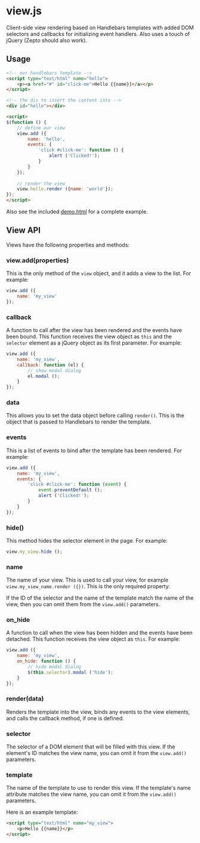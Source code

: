 # view.js

Client-side view rendering based on Handlebars templates with added
DOM selectors and callbacks for initializing event handlers. Also uses
a touch of jQuery (Zepto should also work).

## Usage

```html
<!-- our handlebars template -->
<script type="text/html" name="hello">
	<p><a href="#" id="click-me">Hello {{name}}</a></p>
</script>

<!-- the div to insert the content into -->
<div id="hello"></div>

<script>
$(function () {
	// define our view
	view.add ({
		name: 'hello',
		events: {
			'click #click-me': function () {
				alert ('Clicked!');
			}
		}
	});
	
	// render the view
	view.hello.render ({name: 'world'});
});
</script>
```

Also see the included [demo.html](https://github.com/jbroadway/view.js/blob/master/demo.html)
for a complete example.

## View API

Views have the following properties and methods:

### view.add(properties)

This is the only method of the `view` object, and it adds a view to the list. For example:

```javascript
view.add ({
	name: 'my_view'
});
```

### callback

A function to call after the view has been rendered and the events have been bound.
This function receives the view object as `this` and the `selector` element as a jQuery
object as its first parameter. For example:

```javascript
view.add ({
	name: 'my_view',
	callback: function (el) {
		// show modal dialog
		el.modal ();
	}
});
```

### data

This allows you to set the data object before calling `render()`. This is the object
that is passed to Handlebars to render the template.

### events

This is a list of events to bind after the template has been rendered. For example:

```javascript
view.add ({
	name: 'my_view',
	events: {
		'click #click-me': function (event) {
			event.preventDefault ();
			alert ('Clicked!');
		}
	}
});
```

### hide()

This method hides the selector element in the page. For example:

```javascript
view.my_view.hide ();
```

###  name

The name of your view. This is used to call your view, for example `view.my_view_name.render ({})`.
This is the only required property.

If the ID of the selector and the name of the template match the name of the view, then
you can omit them from the `view.add()` parameters.

### on_hide

A function to call when the view has been hidden and the events have been detached.
This function receives the view object as `this`. For example:

```javascript
view.add ({
	name: 'my_view',
	on_hide: function () {
		// hide modal dialog
		$(this.selector).modal ('hide');
	}
});
```

### render(data)

Renders the template into the view, binds any events to the view elements, and calls
the callback method, if one is defined.

### selector

The selector of a DOM element that will be filled with this view. If the element's ID
matches the view name, you can omit it from the `view.add()` parameters.

### template

The name of the template to use to render this view. If the template's name attribute
matches the view name, you can omit it from the `view.add()` parameters.

Here is an example template:

```html
<script type="text/html" name="my_view">
	<p>Hello {{name}}</p>
</script>
```
